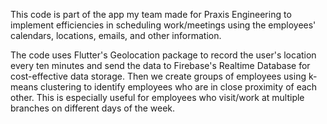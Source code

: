 This code is part of the app my team made for Praxis Engineering to implement efficiencies in scheduling work/meetings 
using the employees' calendars, locations, emails, and other information.

The code uses Flutter's Geolocation package to record the user's location every ten minutes and send the data to Firebase's Realtime Database 
for cost-effective data storage. Then we create groups of employees using k-means clustering to identify employees who are in close proximity of
each other. This is especially useful for employees who visit/work at multiple branches on different days of the week.
